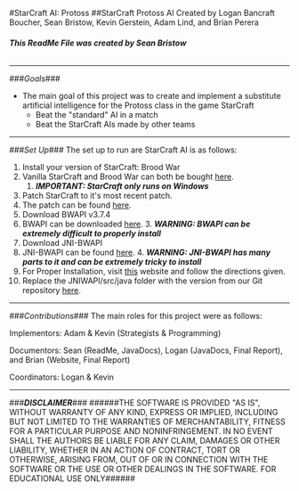 #StarCraft AI: Protoss
##StarCraft Protoss AI Created by Logan Bancraft Boucher, Sean Bristow, Kevin Gerstein, Adam Lind, and Brian Perera
###### ***This ReadMe File was created by Sean Bristow***
- - - - 
###*Goals*###
* The main goal of this project was to create and implement a substitute artificial intelligence for the Protoss class in the game StarCraft
  * Beat the "standard" AI in a match
  * Beat the StarCraft AIs made by other teams

- - - - 
###*Set Up*###
The set up to run are StarCraft AI is as follows:

1. Install your version of StarCraft: Brood War
  1. Vanilla StarCraft and Brood War can both be bought [here](https://us.battle.net/shop/en/product/starcraft).
      1. ***IMPORTANT: StarCraft only runs on Windows***
2. Patch StarCraft to it's most recent patch.
  2. The patch can be found [here](https://us.battle.net/support/en/article/classic-game-patches).
3. Download BWAPI v3.7.4
  3. BWAPI can be downloaded [here](https://code.google.com/p/bwapi/downloads/list).
    3. ***WARNING: BWAPI can be extremely difficult to properly install***
4. Download JNI-BWAPI
  4. JNI-BWAPI can be found [here](https://github.com/JNIBWAPI/JNIBWAPI/releases).
    4. ***WARNING: JNI-BWAPI has many parts to it and can be extremely tricky to install***
5. For Proper Installation, visit [this](https://github.com/JNIBWAPI/JNIBWAPI/wiki/Getting-Started) website and follow the directions given.
6. Replace the JNIWAPI/src/java folder with the version from our Git repository [here](https://github.com/Sbristow94/StarcraftAI). 

- - - - 
###*Contributions*###
The main roles for this project were as follows:

Implementors: Adam & Kevin (Strategists & Programming)

Documentors: Sean (ReadMe, JavaDocs), Logan (JavaDocs, Final Report), and Brian (Website, Final Report)

Coordinators: Logan & Kevin

- - - -
###***DISCLAIMER***###
######THE SOFTWARE IS PROVIDED "AS IS", WITHOUT WARRANTY OF ANY KIND, EXPRESS OR IMPLIED, INCLUDING BUT NOT LIMITED TO THE WARRANTIES OF MERCHANTABILITY, FITNESS FOR A PARTICULAR PURPOSE AND NONINFRINGEMENT. IN NO EVENT SHALL THE AUTHORS BE LIABLE FOR ANY CLAIM, DAMAGES OR OTHER LIABILITY, WHETHER IN AN ACTION OF CONTRACT, TORT OR OTHERWISE, ARISING FROM, OUT OF OR IN CONNECTION WITH THE SOFTWARE OR THE USE OR OTHER DEALINGS IN THE SOFTWARE. FOR EDUCATIONAL USE ONLY######
